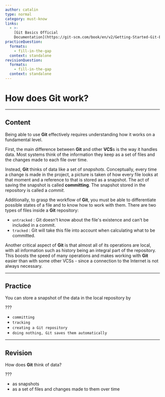 ```yaml
---
author: catalin
type: normal
category: must-know
links:
  - >-
    [Git Basics Official
    Documentation](https://git-scm.com/book/en/v2/Getting-Started-Git-Basics){website}
practiceQuestion:
  formats:
    - fill-in-the-gap
  context: standalone
revisionQuestion:
  formats:
    - fill-in-the-gap
  context: standalone
---
```


# How does Git work?


---

## Content

Being able to use **Git** effectively requires understanding how it works on a fundamental level.

First, the main difference between **Git** and other **VCS**s is the way it handles data. Most systems think of the information they keep as a set of files and the changes made to each file over time.

Instead, **Git** thinks of data like a set of *snapshots*. Conceptually, every time a change is made in the project, a picture is taken of how every file looks at that moment and a reference to that is stored as a snapshot. The act of saving the snapshot is called **committing**. The snapshot stored in the repository is called a *commit*.

Additionally, to grasp the workflow of **Git**, you must be able to differentiate possible states of a file and to know how to work with them. There are two types of files inside a **Git** repository:

- `untracked` : Git doesn't know about the file's existence and can't be included in a commit.
- `tracked` : Git will take this file into account when calculating what to be committed.

Another critical aspect of **Git** is that almost all of its operations are local, with all information such as history being an integral part of the repository. This boosts the speed of many operations and makes working with **Git** easier than with some other VCSs - since a connection to the Internet is not always necessary.


---

## Practice

You can store a snapshot of the data in the local repository by

???

- `committing`
- `tracking`
- `creating a Git repository`
- `doing nothing, Git saves them automatically`


---

## Revision

How does **Git** think of data?

???

- as snapshots
- as a set of files and changes made to them over time
